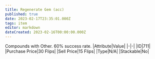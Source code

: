 ```yaml
---
title: Regenerate Gem (acc)
published: true
date: 2023-02-17T23:35:01.000Z
tags: item
editor: markdown
dateCreated: 2023-02-16T00:00:00.000Z
---
```


Compounds with Other. 60% success rate.
|Attribute|Value|
|-|-|
|ID|711|
|Purchase Price|30 Flips|
|Sell Price|15 Flips|
|Type|N/A|
|Stackable|No|

